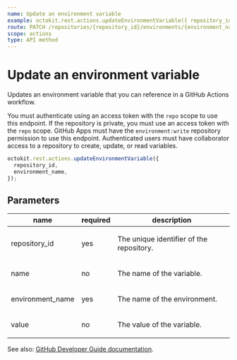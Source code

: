 ```yaml
---
name: Update an environment variable
example: octokit.rest.actions.updateEnvironmentVariable({ repository_id, environment_name })
route: PATCH /repositories/{repository_id}/environments/{environment_name}/variables/{name}
scope: actions
type: API method
---
```


# Update an environment variable

Updates an environment variable that you can reference in a GitHub Actions workflow.

You must authenticate using an access token with the `repo` scope to use this endpoint.
If the repository is private, you must use an access token with the `repo` scope.
GitHub Apps must have the `environment:write` repository permission to use this endpoint.
Authenticated users must have collaborator access to a repository to create, update, or read variables.

```js
octokit.rest.actions.updateEnvironmentVariable({
  repository_id,
  environment_name,
});
```

## Parameters

<table>
  <thead>
    <tr>
      <th>name</th>
      <th>required</th>
      <th>description</th>
    </tr>
  </thead>
  <tbody>
    <tr><td>repository_id</td><td>yes</td><td>

The unique identifier of the repository.

</td></tr>
<tr><td>name</td><td>no</td><td>

The name of the variable.

</td></tr>
<tr><td>environment_name</td><td>yes</td><td>

The name of the environment.

</td></tr>
<tr><td>value</td><td>no</td><td>

The value of the variable.

</td></tr>
  </tbody>
</table>

See also: [GitHub Developer Guide documentation](https://docs.github.com/rest/actions/variables#update-an-environment-variable).
